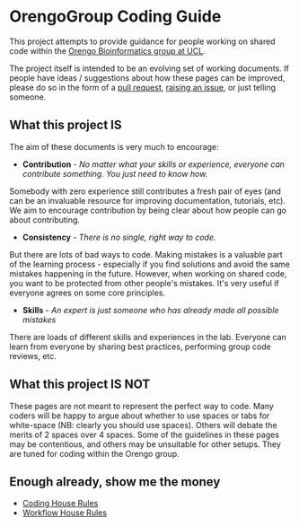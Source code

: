 
OrengoGroup Coding Guide
========================

This project attempts to provide guidance for people working on shared code within the [Orengo Bioinformatics group at UCL](http://www.ucl.ac.uk/orengo-group).

The project itself is intended to be an evolving set of working documents. If people have ideas / suggestions about how these pages can be improved, please do so in the form of a [pull request](https://help.github.com/articles/using-pull-requests/), [raising an issue](https://guides.github.com/features/issues/), or just telling someone.

What this project IS
--------------------

The aim of these documents is very much to encourage:

 * **Contribution** - *No matter what your skills or experience, everyone can contribute something. You just need to know how.* 
  
  Somebody with zero experience still contributes a fresh pair of eyes (and can be an invaluable resource for improving documentation, tutorials, etc). We aim to encourage contribution by being clear about how people can go about contributing.

 * **Consistency** - *There is no single, right way to code.*

  But there are lots of bad ways to code. Making mistakes is a valuable part of the learning process - especially if you find solutions and avoid the same mistakes happening in the future. However, when working on shared code, you want to be protected from other people's mistakes. It's very useful if everyone agrees on some core principles.

 * **Skills** - *An expert is just someone who has already made all possible mistakes*

  There are loads of different skills and experiences in the lab. Everyone can learn from everyone by sharing best practices, performing group code reviews, etc.

What this project IS NOT
------------------------

These pages are not meant to represent the perfect way to code. Many coders will be happy to argue about whether to use spaces or tabs for white-space (NB: clearly you should use spaces). Others will debate the merits of 2 spaces over 4 spaces. Some of the guidelines in these pages may be contentious, and others may be unsuitable for other setups. They are tuned for coding within the Orengo group.

Enough already, show me the money
---------------------------------

 * [Coding House Rules](best_practices.md)
 * [Workflow House Rules](https://www.atlassian.com/git/tutorials/comparing-workflows/gitflow-workflow)

